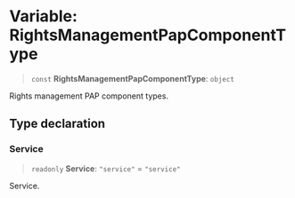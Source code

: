 # Variable: RightsManagementPapComponentType

> `const` **RightsManagementPapComponentType**: `object`

Rights management PAP component types.

## Type declaration

### Service

> `readonly` **Service**: `"service"` = `"service"`

Service.

